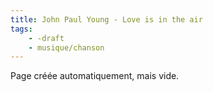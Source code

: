```yaml
---
title: John Paul Young - Love is in the air
tags:
    - -draft
    - musique/chanson
---
```


Page créée automatiquement, mais vide.
